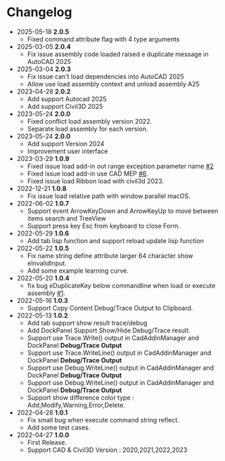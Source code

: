 # Changelog
- 2025-05-18 **2.0.5**
  - Fixed command attribute flag with 4 type arguments
- 2025-03-05 **2.0.4**
  - Fix issue assembly code loaded raised e duplicate message in AutoCAD 2025
- 2025-03-04 **2.0.3**
  - Fix issue can't load dependencies into AutoCAD 2025
  - Allow use load assembly context and unload assembly A25
- 2023-04-28 **2.0.2**
  - Add support Autocad 2025
  - Add support Civil3D 2025
- 2023-05-24 **2.0.0**
  - Fixed conflict load assembly version 2022.
  - Separate load assembly for each version.
- 2023-05-24 **2.0.0**
  - Add support Version 2024
  - Improvement user interface
- 2023-03-29 **1.0.9**
  - Fixed issue load add-in out range exception parameter name [#2](https://github.com/chuongmep/CadAddinManager/issues/2)
  - Fixed issue load add-in use CAD MEP [#6](https://github.com/chuongmep/CadAddinManager/issues/6).
  - Fixed issue load Ribbon load with civil3d 2023.
- 2022-12-21 **1.0.8**
  - Fix issue load relative path with window parallel macOS.
- 2022-06-02 **1.0.7**
  - Support event ArrowKeyDown and ArrowKeyUp to move between items search and TreeView
  - Support press key Esc from keyboard to close Form.
- 2022-05-29 **1.0.6**
  - Add tab lisp function and support reload update lisp function 
- 2022-05-22 **1.0.5**
  - Fix name string define attribute larger 64 character show eInvalidInput.
  - Add some example learning curve.
- 2022-05-20 **1.0.4**
  - fix bug eDuplicateKey below commandline when load or execute assembly [#1](https://github.com/chuongmep/CadAddinManager/issues/1).
- 2022-05-16 **1.0.3**
  - Support Copy Content Debug/Trace Output to Clipboard.
- 2022-05-13 **1.0.2**
  - Add tab support show result trace/debug
  - Add DockPanel Support Show/Hide Debug/Trace result.
  - Support use Trace.Write() output in CadAddinManager and DockPanel **Debug/Trace Output**
  - Support use Trace.WriteLine() output in CadAddinManager and DockPanel **Debug/Trace Output**
  - Support use Debug.WriteLine() output in CadAddinManager and DockPanel **Debug/Trace Output**
  - Support use Debug.WriteLine() output in CadAddinManager and DockPanel **Debug/Trace Output**
  - Support show difference color type : Add,Modify,Warning,Error,Delete.
- 2022-04-28 **1.0.1**
  - Fix small bug when execute command string reflect.
  - Add some test cases.
- 2022-04-27 **1.0.0**
  - First Release.
  - Support CAD & Civil3D Version : 2020,2021,2022,2023

